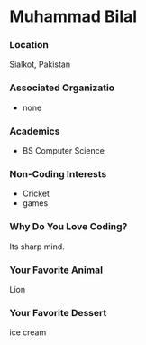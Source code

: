 # Muhammad Bilal

### Location

Sialkot, Pakistan

### Associated Organizatio

- none

### Academics

- BS Computer Science

### Non-Coding Interests

- Cricket
- games

### Why Do You Love Coding?

Its sharp mind.

### Your Favorite Animal

Lion

### Your Favorite Dessert

ice cream
